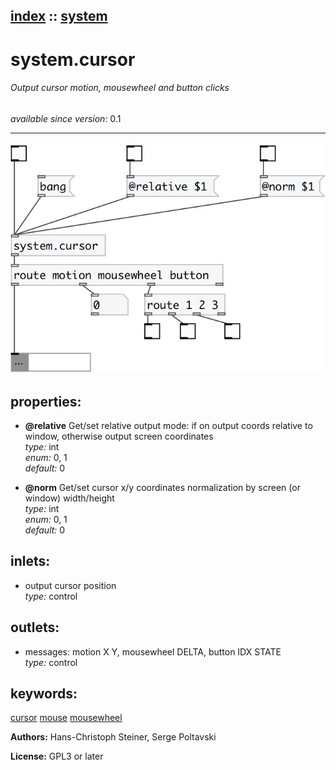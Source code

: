 [index](index.html) :: [system](category_system.html)
---

# system.cursor

###### Output cursor motion, mousewheel and button clicks

*available since version:* 0.1

---




[![example](../examples/img/system.cursor.jpg)](../examples/pd/system.cursor.pd)







## properties:

* **@relative** 
Get/set relative output mode: if on output coords relative to window, otherwise output
screen coordinates<br>
_type:_ int<br>
_enum:_ 0, 1<br>
_default:_ 0<br>

* **@norm** 
Get/set cursor x/y coordinates normalization by screen (or window) width/height<br>
_type:_ int<br>
_enum:_ 0, 1<br>
_default:_ 0<br>



## inlets:

* output cursor position<br>
_type:_ control



## outlets:

* messages: motion X Y, mousewheel DELTA, button IDX STATE<br>
_type:_ control



## keywords:

[cursor](keywords/cursor.html)
[mouse](keywords/mouse.html)
[mousewheel](keywords/mousewheel.html)






**Authors:** Hans-Christoph Steiner, Serge Poltavski




**License:** GPL3 or later





